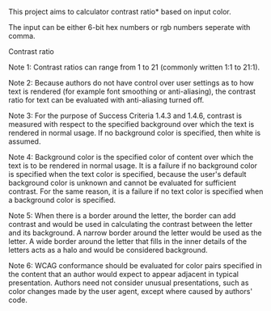 This project aims to calculator contrast ratio* based on input color.

The input can be either 6-bit hex numbers or rgb numbers seperate with comma.

Contrast ratio

Note 1: Contrast ratios can range from 1 to 21 (commonly written 1:1 to 21:1).

Note 2: Because authors do not have control over user settings as to how text is rendered (for example font smoothing or anti-aliasing), the contrast ratio for text can be evaluated with anti-aliasing turned off.

Note 3: For the purpose of Success Criteria 1.4.3 and 1.4.6, contrast is measured with respect to the specified background over which the text is rendered in normal usage. If no background color is specified, then white is assumed.

Note 4: Background color is the specified color of content over which the text is to be rendered in normal usage. It is a failure if no background color is specified when the text color is specified, because the user's default background color is unknown and cannot be evaluated for sufficient contrast. For the same reason, it is a failure if no text color is specified when a background color is specified.

Note 5: When there is a border around the letter, the border can add contrast and would be used in calculating the contrast between the letter and its background. A narrow border around the letter would be used as the letter. A wide border around the letter that fills in the inner details of the letters acts as a halo and would be considered background.

Note 6: WCAG conformance should be evaluated for color pairs specified in the content that an author would expect to appear adjacent in typical presentation. Authors need not consider unusual presentations, such as color changes made by the user agent, except where caused by authors' code.

